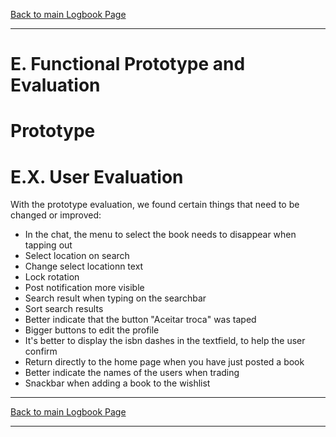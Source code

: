 [Back to main Logbook Page](../hci_logbook.md)

---

# E. Functional Prototype and Evaluation

# Prototype



# E.X. User Evaluation

With the prototype evaluation, we found certain things that need to be changed or improved:

- In the chat, the menu to select the book needs to disappear when tapping out
- Select location on search
- Change select locationn text
- Lock rotation
- Post notification more visible
- Search result when typing on the searchbar
- Sort search results
- Better indicate that the button "Aceitar troca" was taped
- Bigger buttons to edit the profile
- It's better to display the isbn dashes in the textfield, to help the user confirm
- Return directly to the home page when you have just posted a book
- Better indicate the names of the users when trading
- Snackbar when adding a book to the wishlist

---
[Back to main Logbook Page](../hci_logbook.md)

---